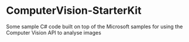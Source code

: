 # ComputerVision-StarterKit
Some sample C# code built on top of the Microsoft samples for using the Computer Vision API to analyse images
